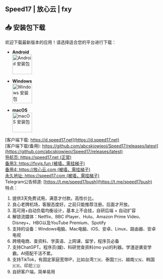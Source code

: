 ## Speed17 | 放心云 | fxy
## 📥 安装包下载

欢迎下载最新版本的应用！请选择适合您的平台进行下载：


- **Android**  
  <a href="https://github.com/abcskjowjeoj/Speed17/releases/download/v20250529/Fxy-0.8.86-android-arm64-v8a.apk">
    <img src="https://images.icon-icons.com/836/PNG/512/Android_icon-icons.com_66772.png" width="64" alt="Android 安装包"/>
  </a>

- **Windows**  
  <a href="https://github.com/abcskjowjeoj/Speed17/releases/download/v20250529/Fxy-0.8.86-windows-amd64-setup.exe">
    <img src="https://images.icon-icons.com/836/PNG/512/Windows_Phone_icon-icons.com_66782.png" width="64" alt="Windows 安装包"/>
  </a>

- **macOS**  
  <a href="https://github.com/abcskjowjeoj/Speed17/releases/download/v20250529/Fxy-0.8.86-macos-arm64.dmg">
    <img src="https://images.icon-icons.com/643/PNG/512/mac-apple-osx-desktop-software-hardware_icon-icons.com_59289.png" width="64" alt="macOS 安装包"/>
  </a>

[客户端下载: https://d.speed17.net](https://d.speed17.net)  
[客户端下载(备用): https://github.com/abcskjowjeoj/Speed17/releases/latest](https://github.com/abcskjowjeoj/Speed17/releases/latest)  
[导航页: https://speed17.net (正常)](https://speed17.net)  
[备用3: https://fxyjs.fun (被墙，需挂梯子)](https://fxyjs.fun/#/register?code=SXFYb4gE)  
[备用4: https://放心云.com (被墙，需挂梯子)](https://放心云.com/#/register?code=SXFYb4gE)  
[永久地址: https://speed17.com (被墙，需挂梯子)](https://speed17.com/#/register?code=SXFYb4gE)  
Telegram公告频道: [https://t.me/speed17push](https://t.me/speed17push)  
特点：
1. 提供3天免费试用，满意才付款。高性价比。
2. 良心老牌机场，客服态度好。之前只能推荐注册。后面才开放。
3. 高可用+自动负载均衡设计，基本上不会挂，自研后端 + 自动扩容
4. 解锁流媒体：Netflix、BBC iPlayer、Hulu、Amazon Prime Video、Disney+、HBO以及YouTube Premium、Spotify
5. 支持的设备：Windows电脑、Mac电脑、iOS、安卓、Linux、路由器、安卓电视 
6. 跨境电商、查资料、学英语、上网课、留学，程序员必备 
7. 支持ChatGPT。程序员(媛)、科研党查资料(mo yu)的利器。学渣逆袭变学霸。AI搭配干活不累。
8. 支持TikTok，有固定家庭宽带IP，比如台湾🇹🇼、泰国🇹🇭、越南🇻🇳、韩国🇰🇷、印尼🇮🇩
9. 自研客户端，简单易用
